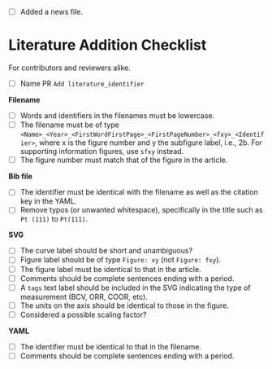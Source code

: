
- [ ] Added a news file.

# Literature Addition Checklist <!-- (delete section if not applicable) -->

For contributors and reviewers alike.

- [ ] Name PR `Add literature_identifier`

**Filename**

- [ ] Words and identifiers in the filenames must be lowercase.
- [ ] The filename must be of type `<Name>_<Year>_<FirstWordFirstPage>_<FirstPageNumber>_<fxy>_<Identifier>`, where x is the figure number and y the subfigure label, i.e., 2b. For supporting information figures, use `sfxy` instead.
- [ ] The figure number must match that of the figure in the article.

**Bib file**

- [ ] The identifier must be identical with the filename as well as the citation key in the YAML.
- [ ] Remove typos (or unwanted whitespace), specifically in the title such as `Pt (111)` to `Pt(111)`.

**SVG**

- [ ] The curve label should be short and unambiguous?
- [ ] Figure label should be of type `Figure: xy` (not `Figure: fxy`).
- [ ] The figure label must be identical to that in the article.
- [ ] Comments should be complete sentences ending with a period.
- [ ] A `tags` text label should be included in the SVG indicating the type of measurement (BCV, ORR, COOR, etc).
- [ ] The units on the axis should be identical to those in the figure.
- [ ] Considered a possible scaling factor?

**YAML**

- [ ] The identifier must be identical to that in the filename.
- [ ] Comments should be complete sentences ending with a period.
